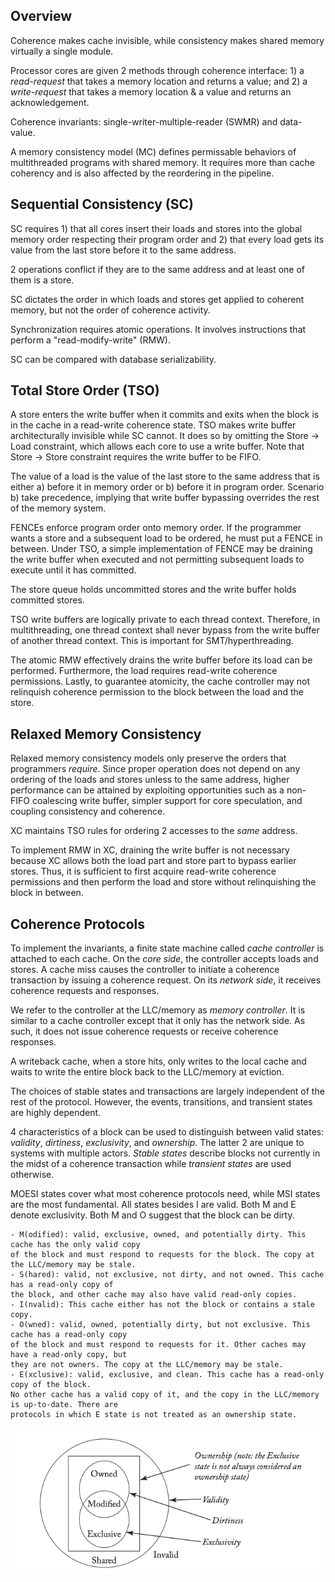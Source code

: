 ## Overview

Coherence makes cache invisible, while consistency makes shared memory virtually a
single module.

Processor cores are given 2 methods through coherence interface: 1) a *read-request* that
takes a memory location and returns a value; and 2) a *write-request* that takes a memory
location & a value and returns an acknowledgement.

Coherence invariants: single-writer-multiple-reader (SWMR) and data-value.

A memory consistency model (MC) defines permissable behaviors of multithreaded programs
with shared memory. It requires more than cache coherency and is also affected by the
reordering in the pipeline.

## Sequential Consistency (SC)

SC requires 1) that all cores insert their loads and stores into the global memory order
respecting their program order and 2) that every load gets its value from the last store
before it to the same address.

2 operations conflict if they are to the same address and at least one of them is a store.

SC dictates the order in which loads and stores get applied to coherent memory, but not the
order of coherence activity.

Synchronization requires atomic operations. It involves instructions that perform a "read-modify-write"
(RMW).

SC can be compared with database serializability.

## Total Store Order (TSO)

A store enters the write buffer when it commits and exits when the block is in the cache in
a read-write coherence state. TSO makes write buffer architecturally invisible while SC cannot.
It does so by omitting the Store -> Load constraint, which allows each core to use a write buffer.
Note that Store -> Store constraint requires the write buffer to be FIFO.

The value of a load is the value of the last store to the same address that is either a) before
it in memory order or b) before it in program order. Scenario b) take precedence, implying that
write buffer bypassing overrides the rest of the memory system.

FENCEs enforce program order onto memory order. If the programmer wants a store and a subsequent
load to be ordered, he must put a FENCE in between. Under TSO, a simple implementation of FENCE
may be draining the write buffer when executed and not permitting subsequent loads to execute
until it has committed.

The store queue holds uncommitted stores and the write buffer holds committed stores.

TSO write buffers are logically private to each thread context. Therefore, in multithreading,
one thread context shall never bypass from the write buffer of another thread context. This
is important for SMT/hyperthreading.

The atomic RMW effectively drains the write buffer before its load can be performed. Furthermore,
the load requires read-write coherence permissions. Lastly, to guarantee atomicity, the cache
controller may not relinquish coherence permission to the block between the load and the store.

## Relaxed Memory Consistency

Relaxed memory consistency models only preserve the orders that programmers *require*. Since
proper operation does not depend on any ordering of the loads and stores unless to the same
address, higher performance can be attained by exploiting opportunities such as a non-FIFO
coalescing write buffer, simpler support for core speculation, and coupling consistency and coherence.

XC maintains TSO rules for ordering 2 accesses to the *same* address.

To implement RMW in XC, draining the write buffer is not necessary because XC allows both the
load part and store part to bypass earlier stores. Thus, it is sufficient to first acquire
read-write coherence permissions and then perform the load and store without relinquishing
the block in between.

## Coherence Protocols

To implement the invariants, a finite state machine called *cache controller* is attached to each cache.
On the *core side*, the controller accepts loads and stores. A cache miss causes the controller to
initiate a coherence transaction by issuing a coherence request. On its *network side*, it receives
coherence requests and responses.

We refer to the controller at the LLC/memory as *memory controller*. It is similar to a cache
controller except that it only has the network side. As such, it does not issue coherence requests or
receive coherence responses.

A writeback cache, when a store hits, only writes to the local cache and waits to write the entire block
back to the LLC/memory at eviction.

The choices of stable states and transactions are largely independent of the rest of the protocol.
However, the events, transitions, and transient states are highly dependent.

4 characteristics of a block can be used to distinguish between valid states: *validity*, *dirtiness*,
*exclusivity*, and *ownership*. The latter 2 are unique to systems with multiple actors. *Stable states*
describe blocks not currently in the midst of a coherence transaction while *transient states* are used
otherwise.

MOESI states cover what most coherence protocols need, while MSI states are the most fundamental.
All states besides I are valid. Both M and E denote exclusivity. Both M and O suggest that the block
can be dirty.

    - M(odified): valid, exclusive, owned, and potentially dirty. This cache has the only valid copy
    of the block and must respond to requests for the block. The copy at the LLC/memory may be stale.
    - S(hared): valid, not exclusive, not dirty, and not owned. This cache has a read-only copy of
    the block, and other cache may also have valid read-only copies.
    - I(nvalid): This cache either has not the block or contains a stale copy.
    - O(wned): valid, owned, potentially dirty, but not exclusive. This cache has a read-only copy
    of the block and must respond to requests for it. Other caches may have a read-only copy, but
    they are not owners. The copy at the LLC/memory may be stale.
    - E(xclusive): valid, exclusive, and clean. This cache has a read-only copy of the block.
    No other cache has a valid copy of it, and the copy in the LLC/memory is up-to-date. There are
    protocols in which E state is not treated as an ownership state.

![MOESI Venn diagram](./media/moesi_states.png "MOESI states")

